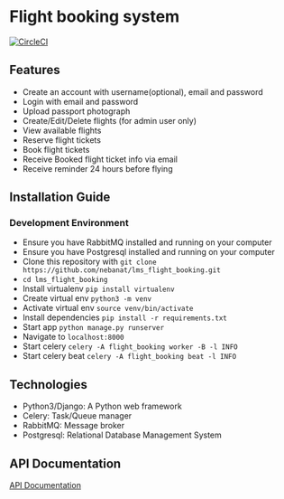 # Flight booking system

[![CircleCI](https://circleci.com/gh/nebanat/lms_flight_booking.svg?style=svg)](https://circleci.com/gh/nebanat/lms_flight_booking)

## Features
- Create an account with username(optional), email and password
- Login with email and password
- Upload passport photograph
- Create/Edit/Delete flights (for admin user only)
- View available flights
- Reserve flight tickets
- Book flight tickets
- Receive Booked flight ticket info via email
- Receive reminder 24 hours before flying


## Installation Guide

### Development Environment
- Ensure you have RabbitMQ installed and running on your computer
- Ensure you have Postgresql installed and running on your computer
- Clone this repository with `git clone https://github.com/nebanat/lms_flight_booking.git`
- `cd lms_flight_booking`
- Install virtualenv `pip install virtualenv`
- Create virtual env `python3 -m venv`
- Activate virtual env `source venv/bin/activate`
- Install dependencies `pip install -r requirements.txt`
- Start app `python manage.py runserver`
- Navigate to `localhost:8000`
- Start celery `celery -A flight_booking worker -B -l INFO`
- Start celery beat `celery -A flight_booking beat -l INFO`

## Technologies
- Python3/Django: A Python web framework
- Celery: Task/Queue manager
- RabbitMQ: Message broker
- Postgresql: Relational Database Management System 

## API Documentation
[API Documentation](https://documenter.getpostman.com/view/2364904/S1EQSdUK)



